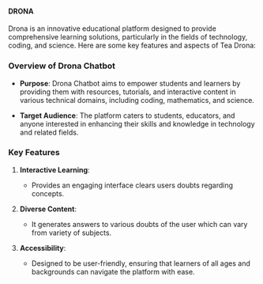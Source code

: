 #### DRONA
Drona is an innovative educational platform designed to provide comprehensive learning solutions, particularly in the fields of technology, coding, and science. Here are some key features and aspects of Tea Drona:

### Overview of Drona Chatbot

- **Purpose**: Drona Chatbot aims to empower students and learners by providing them with resources, tutorials, and interactive content in various technical domains, including coding, mathematics, and science.

- **Target Audience**: The platform caters to students, educators, and anyone interested in enhancing their skills and knowledge in technology and related fields.

### Key Features

1. **Interactive Learning**:
   - Provides an engaging interface clears users doubts regarding concepts.

2. **Diverse Content**:
   - It generates answers to various doubts of the user which can vary from variety of subjects.


3. **Accessibility**:
   - Designed to be user-friendly, ensuring that learners of all ages and backgrounds can navigate the platform with ease.
  


